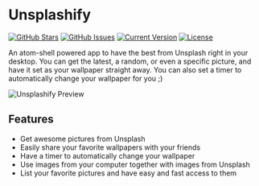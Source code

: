 Unsplashify
============
[![GitHub Stars](https://img.shields.io/github/stars/IgorAntun/unsplashify.svg?style=flat-square)](https://github.com/IgorAntun/unsplashify/stargazers) [![GitHub Issues](https://img.shields.io/github/issues/IgorAntun/unsplashify.svg?style=flat-square)](https://github.com/IgorAntun/unsplashify/issues) [![Current Version](https://img.shields.io/badge/version-0.5.27-green.svg?style=flat-square)](https://github.com/IgorAntun/unsplashify) [![License](https://img.shields.io/badge/license-MIT-blue.svg?style=flat-square)](https://github.com/IgorAntun/unsplashify/blob/master/LICENSE.md)

An atom-shell powered app to have the best from Unsplash right in your desktop. You can get the latest, a random, or even a specific picture, and have it set as your wallpaper straight away. You can also set a timer to automatically change your wallpaper for you ;)

![Unsplashify Preview](http://i.imgur.com/3C2KMyP.jpg)

## Features
- Get awesome pictures from Unsplash
- Easily share your favorite wallpapers with your friends
- Have a timer to automatically change your wallpaper
- Use images from your computer together with images from Unsplash
- List your favorite pictures and have easy and fast access to them
